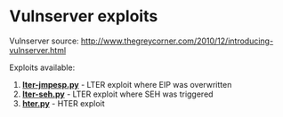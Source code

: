 # Vulnserver exploits

Vulnserver source:
http://www.thegreycorner.com/2010/12/introducing-vulnserver.html

Exploits available:
1. **[lter-jmpesp.py](lter-jmpesp.py)** - LTER exploit where EIP was overwritten
2. **[lter-seh.py](lter-seh.py)** - LTER exploit where SEH was triggered
3. **[hter.py](hter.py)** - HTER exploit